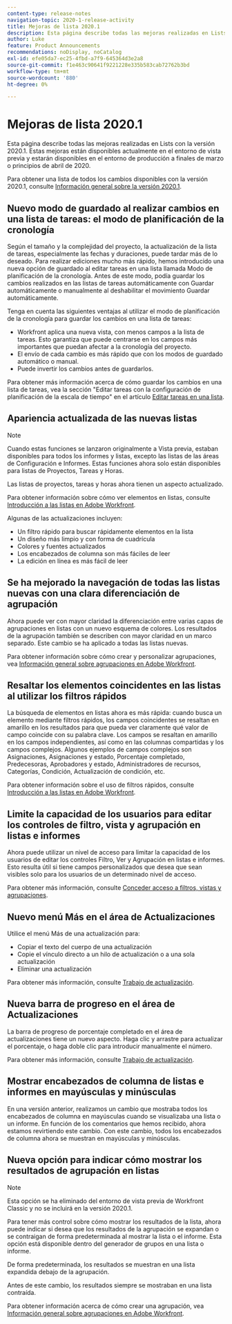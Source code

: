 ```yaml
---
content-type: release-notes
navigation-topic: 2020-1-release-activity
title: Mejoras de lista 2020.1
description: Esta página describe todas las mejoras realizadas en Lists con la versión 2020.1. Estas mejoras están disponibles actualmente en el entorno de vista previa y estarán disponibles en el entorno de producción a finales de marzo o principios de abril de 2020.
author: Luke
feature: Product Announcements
recommendations: noDisplay, noCatalog
exl-id: efe05da7-ec25-4fbd-a7f9-645364d3e2a8
source-git-commit: f1e463c90641f9221228e335b583cab72762b3bd
workflow-type: tm+mt
source-wordcount: '880'
ht-degree: 0%

---
```


# Mejoras de lista 2020.1

Esta página describe todas las mejoras realizadas en Lists con la versión 2020.1. Estas mejoras están disponibles actualmente en el entorno de vista previa y estarán disponibles en el entorno de producción a finales de marzo o principios de abril de 2020.

Para obtener una lista de todos los cambios disponibles con la versión 2020.1, consulte [Información general sobre la versión 2020.1](../../../product-announcements/product-releases/2020.1-release-activity/2020-1-release-overview.md).

## Nuevo modo de guardado al realizar cambios en una lista de tareas: el modo de planificación de la cronología

Según el tamaño y la complejidad del proyecto, la actualización de la lista de tareas, especialmente las fechas y duraciones, puede tardar más de lo deseado. Para realizar ediciones mucho más rápido, hemos introducido una nueva opción de guardado al editar tareas en una lista llamada Modo de planificación de la cronología. Antes de este modo, podía guardar los cambios realizados en las listas de tareas automáticamente con Guardar automáticamente o manualmente al deshabilitar el movimiento Guardar automáticamente.

Tenga en cuenta las siguientes ventajas al utilizar el modo de planificación de la cronología para guardar los cambios en una lista de tareas:

* Workfront aplica una nueva vista, con menos campos a la lista de tareas. Esto garantiza que puede centrarse en los campos más importantes que puedan afectar a la cronología del proyecto.
* El envío de cada cambio es más rápido que con los modos de guardado automático o manual.
* Puede invertir los cambios antes de guardarlos.

Para obtener más información acerca de cómo guardar los cambios en una lista de tareas, vea la sección &quot;Editar tareas con la configuración de planificación de la escala de tiempo&quot; en el artículo [Editar tareas en una lista](../../../manage-work/tasks/manage-tasks/edit-tasks-in-a-list.md).

## Apariencia actualizada de las nuevas listas

>[!NOTE]
>
>Cuando estas funciones se lanzaron originalmente a Vista previa, estaban disponibles para todos los informes y listas, excepto las listas de las áreas de Configuración e Informes. Estas funciones ahora solo están disponibles para listas de Proyectos, Tareas y Horas.

Las listas de proyectos, tareas y horas ahora tienen un aspecto actualizado.

Para obtener información sobre cómo ver elementos en listas, consulte [Introducción a las listas en Adobe Workfront](../../../workfront-basics/navigate-workfront/use-lists/view-items-in-a-list.md).

Algunas de las actualizaciones incluyen:

* Un filtro rápido para buscar rápidamente elementos en la lista
* Un diseño más limpio y con forma de cuadrícula
* Colores y fuentes actualizados
* Los encabezados de columna son más fáciles de leer
* La edición en línea es más fácil de leer

## Se ha mejorado la navegación de todas las listas nuevas con una clara diferenciación de agrupación

Ahora puede ver con mayor claridad la diferenciación entre varias capas de agrupaciones en listas con un nuevo esquema de colores. Los resultados de la agrupación también se describen con mayor claridad en un marco separado. Este cambio se ha aplicado a todas las listas nuevas.

Para obtener información sobre cómo crear y personalizar agrupaciones, vea [Información general sobre agrupaciones en Adobe Workfront](../../../reports-and-dashboards/reports/reporting-elements/groupings-overview.md).

## Resaltar los elementos coincidentes en las listas al utilizar los filtros rápidos

La búsqueda de elementos en listas ahora es más rápida: cuando busca un elemento mediante filtros rápidos, los campos coincidentes se resaltan en amarillo en los resultados para que pueda ver claramente qué valor de campo coincide con su palabra clave. Los campos se resaltan en amarillo en los campos independientes, así como en las columnas compartidas y los campos complejos. Algunos ejemplos de campos complejos son Asignaciones, Asignaciones y estado, Porcentaje completado, Predecesoras, Aprobadores y estado, Administradores de recursos, Categorías, Condición, Actualización de condición, etc.

Para obtener información sobre el uso de filtros rápidos, consulte [Introducción a las listas en Adobe Workfront](../../../workfront-basics/navigate-workfront/use-lists/view-items-in-a-list.md).

## Limite la capacidad de los usuarios para editar los controles de filtro, vista y agrupación en listas e informes

Ahora puede utilizar un nivel de acceso para limitar la capacidad de los usuarios de editar los controles Filtro, Ver y Agrupación en listas e informes. Esto resulta útil si tiene campos personalizados que desea que sean visibles solo para los usuarios de un determinado nivel de acceso.

Para obtener más información, consulte [Conceder acceso a filtros, vistas y agrupaciones](../../../administration-and-setup/add-users/configure-and-grant-access/grant-access-fvg.md).

## Nuevo menú Más en el área de Actualizaciones

Utilice el menú Más de una actualización para:

* Copiar el texto del cuerpo de una actualización
* Copie el vínculo directo a un hilo de actualización o a una sola actualización
* Eliminar una actualización

Para obtener más información, consulte [Trabajo de actualización](../../../workfront-basics/updating-work-items-and-viewing-updates/update-work.md).

## Nueva barra de progreso en el área de Actualizaciones

La barra de progreso de porcentaje completado en el área de actualizaciones tiene un nuevo aspecto. Haga clic y arrastre para actualizar el porcentaje, o haga doble clic para introducir manualmente el número.

Para obtener más información, consulte [Trabajo de actualización](../../../workfront-basics/updating-work-items-and-viewing-updates/update-work.md).

## Mostrar encabezados de columna de listas e informes en mayúsculas y minúsculas

En una versión anterior, realizamos un cambio que mostraba todos los encabezados de columna en mayúsculas cuando se visualizaba una lista o un informe. En función de los comentarios que hemos recibido, ahora estamos revirtiendo este cambio. Con este cambio, todos los encabezados de columna ahora se muestran en mayúsculas y minúsculas.

## Nueva opción para indicar cómo mostrar los resultados de agrupación en listas

>[!NOTE]
>
>Esta opción se ha eliminado del entorno de vista previa de Workfront Classic y no se incluirá en la versión 2020.1.

Para tener más control sobre cómo mostrar los resultados de la lista, ahora puede indicar si desea que los resultados de la agrupación se expandan o se contraigan de forma predeterminada al mostrar la lista o el informe. Esta opción está disponible dentro del generador de grupos en una lista o informe.

De forma predeterminada, los resultados se muestran en una lista expandida debajo de la agrupación.

Antes de este cambio, los resultados siempre se mostraban en una lista contraída.

Para obtener información acerca de cómo crear una agrupación, vea [Información general sobre agrupaciones en Adobe Workfront](../../../reports-and-dashboards/reports/reporting-elements/groupings-overview.md).
